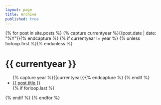 ```yaml
---
layout: page
title: Archive
published: true
---
```


{% for post in site.posts %}
  {% capture currentyear %}{{post.date | date: "%Y"}}{% endcapture %}
  {% if currentyear != year %}
   {% unless forloop.first %}</ul>{% endunless %}
<h1>{{ currentyear }}</h1>
<ul>
    {% capture year %}{{currentyear}}{% endcapture %} 
  {% endif %}
<li><a href="{{ post.url }}">{{ post.title }}</a></li>
 {% if forloop.last %}</ul>{% endif %}
{% endfor %}